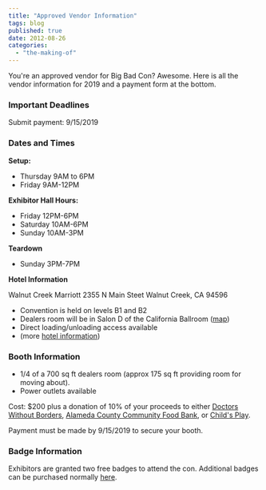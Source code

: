 ```yaml
---
title: "Approved Vendor Information"
tags: blog
published: true
date: 2012-08-26
categories: 
  - "the-making-of"
---
```


You're an approved vendor for Big Bad Con? Awesome. Here is all the vendor information for 2019 and a payment form at the bottom.

### Important Deadlines

Submit payment: 9/15/2019

### Dates and Times

**Setup:**

- Thursday 9AM to 6PM
- Friday 9AM-12PM

**Exhibitor Hall Hours:**

- Friday 12PM-6PM
- Saturday 10AM-6PM
- Sunday 10AM-3PM

**Teardown**

- Sunday 3PM-7PM

**Hotel Information**

Walnut Creek Marriott 2355 N Main Steet Walnut Creek, CA 94596

- Convention is held on levels B1 and B2
- Dealers room will be in Salon D of the California Ballroom ([map](https://www.bigbadcon.com/wp-content/uploads/2016/03/Floor-Plan-Master.jpg))
- Direct loading/unloading access available
- (more [hotel information](https://www.bigbadcon.com/hotel/))

### Booth Information

- 1/4 of a 700 sq ft dealers room (approx 175 sq ft providing room for moving about).
- Power outlets available

Cost: $200 plus a donation of 10% of your proceeds to either [Doctors Without Borders](https://www.doctorswithoutborders.org/), [Alameda County Community Food Bank](http://www.accfb.org/), or [Child's Play](http://www.childsplaycharity.org/).

Payment must be made by 9/15/2019 to secure your booth.

### Badge Information

Exhibitors are granted two free badges to attend the con. Additional badges can be purchased normally [here](https://www.bigbadcon.com/sign-up/).

